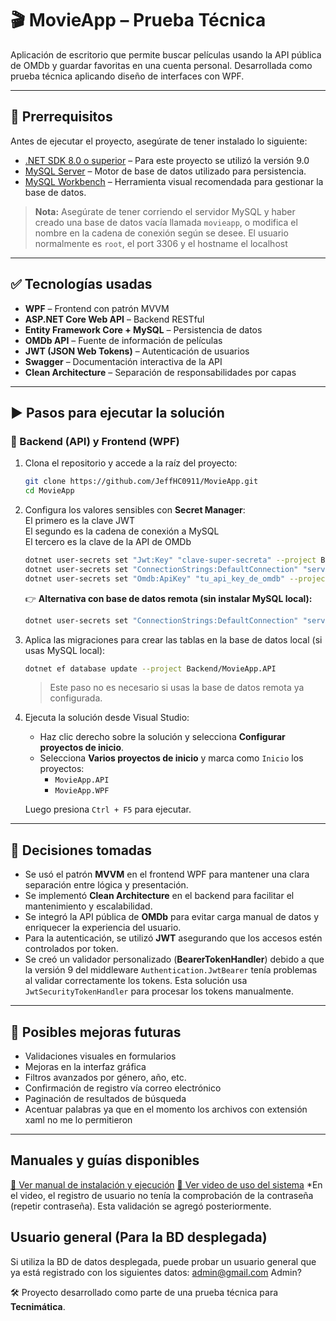 
# 🎬 MovieApp – Prueba Técnica

Aplicación de escritorio que permite buscar películas usando la API pública de OMDb y guardar favoritas en una cuenta personal. Desarrollada como prueba técnica aplicando diseño de interfaces con WPF.

---

## 🔧 Prerrequisitos

Antes de ejecutar el proyecto, asegúrate de tener instalado lo siguiente:

- [.NET SDK 8.0 o superior](https://dotnet.microsoft.com/en-us/download) – Para este proyecto se utilizó la versión 9.0
- [MySQL Server](https://dev.mysql.com/downloads/mysql/) – Motor de base de datos utilizado para persistencia.
- [MySQL Workbench](https://dev.mysql.com/downloads/workbench/) – Herramienta visual recomendada para gestionar la base de datos.

> **Nota:** Asegúrate de tener corriendo el servidor MySQL y haber creado una base de datos vacía llamada `movieapp`, o modifica el nombre en la cadena de conexión según se desee. El usuario normalmente es `root`, el port 3306 y el hostname el localhost 

---

## ✅ Tecnologías usadas

- **WPF** – Frontend con patrón MVVM
- **ASP.NET Core Web API** – Backend RESTful
- **Entity Framework Core + MySQL** – Persistencia de datos
- **OMDb API** – Fuente de información de películas
- **JWT (JSON Web Tokens)** – Autenticación de usuarios
- **Swagger** – Documentación interactiva de la API
- **Clean Architecture** – Separación de responsabilidades por capas

---

## ▶️ Pasos para ejecutar la solución

### 🔹 Backend (API) y Frontend (WPF)

1. Clona el repositorio y accede a la raíz del proyecto:

   ```bash
   git clone https://github.com/JeffHC0911/MovieApp.git
   cd MovieApp
   ```

2. Configura los valores sensibles con **Secret Manager**:  
   El primero es la clave JWT  
   El segundo es la cadena de conexión a MySQL  
   El tercero es la clave de la API de OMDb

   ```bash
   dotnet user-secrets set "Jwt:Key" "clave-super-secreta" --project Backend/MovieApp.API
   dotnet user-secrets set "ConnectionStrings:DefaultConnection" "server=localhost;database=movieapp;user=root;password=tu_clave" --project Backend/MovieApp.API
   dotnet user-secrets set "Omdb:ApiKey" "tu_api_key_de_omdb" --project Backend/MovieApp.API
   ```

   👉 **Alternativa con base de datos remota (sin instalar MySQL local):**

   ```bash
   dotnet user-secrets set "ConnectionStrings:DefaultConnection" "server=bjvyf6vglwuoyr4cv5da-mysql.services.clever-cloud.com;port=3306;user=uxcp7rhgx81wq1af;password=C8P9X02RIh8caDTtrkgw;database=bjvyf6vglwuoyr4cv5da;" --project Backend/MovieApp.API
   ```

3. Aplica las migraciones para crear las tablas en la base de datos local (si usas MySQL local):

   ```bash
   dotnet ef database update --project Backend/MovieApp.API
   ```

   > Este paso no es necesario si usas la base de datos remota ya configurada.

4. Ejecuta la solución desde Visual Studio:  
   - Haz clic derecho sobre la solución y selecciona **Configurar proyectos de inicio**.
   - Selecciona **Varios proyectos de inicio** y marca como `Inicio` los proyectos:
     - `MovieApp.API`
     - `MovieApp.WPF`

   Luego presiona `Ctrl + F5` para ejecutar.

---

## 🧠 Decisiones tomadas

- Se usó el patrón **MVVM** en el frontend WPF para mantener una clara separación entre lógica y presentación.
- Se implementó **Clean Architecture** en el backend para facilitar el mantenimiento y escalabilidad.
- Se integró la API pública de **OMDb** para evitar carga manual de datos y enriquecer la experiencia del usuario.
- Para la autenticación, se utilizó **JWT** asegurando que los accesos estén controlados por token.
- Se creó un validador personalizado (**BearerTokenHandler**) debido a que la versión 9 del middleware `Authentication.JwtBearer` tenía problemas al validar correctamente los tokens. Esta solución usa `JwtSecurityTokenHandler` para procesar los tokens manualmente.

---

## 🚀 Posibles mejoras futuras

- Validaciones visuales en formularios
- Mejoras en la interfaz gráfica
- Filtros avanzados por género, año, etc.
- Confirmación de registro vía correo electrónico
- Paginación de resultados de búsqueda
- Acentuar palabras ya que en el momento los archivos con extensión xaml no me lo permitieron

---

## Manuales y guías disponibles
[📄 Ver manual de instalación y ejecución](https://docs.google.com/document/d/15smCGgU2BJ0vR8sGiF-CNirbB7jZBfO4u_YZzkfntqE/edit?usp=sharing)
[📄 Ver video de uso del sistema](https://drive.google.com/file/d/1yf5K7xp1ZkqptzmCJQkcapuLpAKCtrP9/view?usp=drive_link)
*En el video, el registro de usuario no tenía la comprobación de la contraseña (repetir contraseña). Esta validación se agregó posteriormente.

## Usuario general (Para la BD desplegada)
Si utiliza la BD de datos desplegada, puede probar un usuario general que ya está registrado con los siguientes datos:
admin@gmail.com
Admin?


🛠️ Proyecto desarrollado como parte de una prueba técnica para **Tecnimática**.

